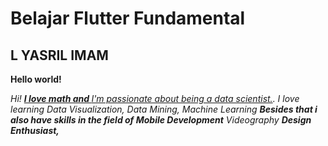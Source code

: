 # Belajar Flutter Fundamental



## L YASRIL IMAM 

 **Hello world!** 

<p>
  <em>
    Hi! <a href="https://yasrilimam98.github.io/"> <b>I love math and </b>I'm passionate about being a data scientist.</a>.  
     I love learning Data Visualization, Data Mining, Machine Learning <b>Besides that i also have skills in the field of Mobile Development</b>  Videography <b>Design    Enthusiast,</b>&nbsp;
  </em>  
</p>

<br>